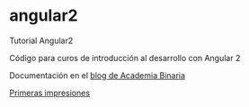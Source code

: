 # angular2
Tutorial Angular2 

Código para curos de introducción al desarrollo con Angular 2

Documentación en el [blog de Academia Binaria](http://academia-binaria.com/tag/angular2/)


[Primeras impresiones](http://academia-binaria.com/angular2-primeras-impresiones/)
